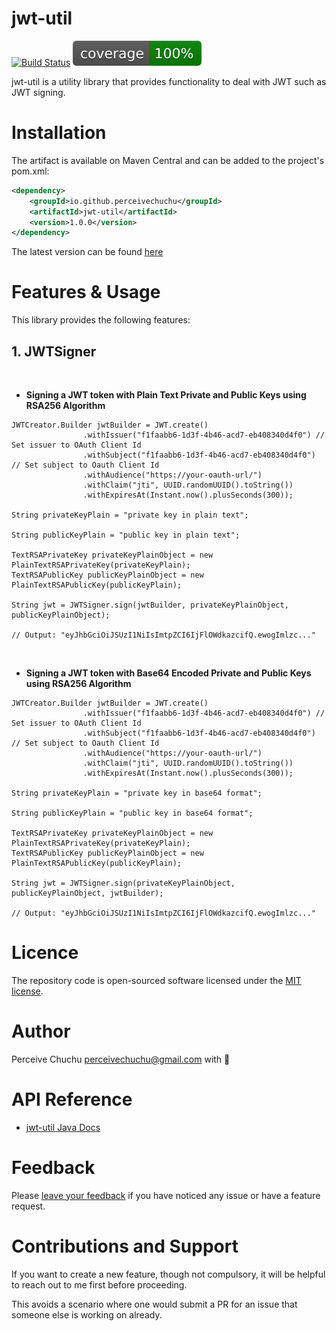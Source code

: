 jwt-util
==============

[![Build Status](https://github.com/perceivechuchu/jwt-util/actions/workflows/maven.yml/badge.svg)](https://github.com/perceivechuchu/jwt-util/actions/workflows/maven.yml)
[![Jacoco Coverage](/.github/badges/jacoco.svg)](/.github/badges/jacoco.svg)

jwt-util is a utility library that provides functionality to deal with JWT such as JWT signing.

Installation
============
The artifact is available on Maven Central and can be added to the project's pom.xml:

```xml
<dependency>
    <groupId>io.github.perceivechuchu</groupId>
    <artifactId>jwt-util</artifactId>
    <version>1.0.0</version>
</dependency>
```

The latest version can be found [here](https://central.sonatype.com/artifact/io.github.perceivechuchu/jwt-util)

Features & Usage
========
This library provides the following features:  

## 1. JWTSigner 
<br />

* **Signing a JWT token with Plain Text Private and Public Keys using RSA256 Algorithm**
```
JWTCreator.Builder jwtBuilder = JWT.create()
                .withIssuer("f1faabb6-1d3f-4b46-acd7-eb408340d4f0") // Set issuer to OAuth Client Id
                .withSubject("f1faabb6-1d3f-4b46-acd7-eb408340d4f0") // Set subject to Oauth Client Id
                .withAudience("https://your-oauth-url/")
                .withClaim("jti", UUID.randomUUID().toString())
                .withExpiresAt(Instant.now().plusSeconds(300));
                
String privateKeyPlain = "private key in plain text";

String publicKeyPlain = "public key in plain text";

TextRSAPrivateKey privateKeyPlainObject = new PlainTextRSAPrivateKey(privateKeyPlain);
TextRSAPublicKey publicKeyPlainObject = new PlainTextRSAPublicKey(publicKeyPlain);

String jwt = JWTSigner.sign(jwtBuilder, privateKeyPlainObject, publicKeyPlainObject);

// Output: "eyJhbGciOiJSUzI1NiIsImtpZCI6IjFlOWdkazcifQ.ewogImlzc..."
```
<br />

* **Signing a JWT token with Base64 Encoded Private and Public Keys using RSA256 Algorithm**
```
JWTCreator.Builder jwtBuilder = JWT.create()
                .withIssuer("f1faabb6-1d3f-4b46-acd7-eb408340d4f0") // Set issuer to OAuth Client Id
                .withSubject("f1faabb6-1d3f-4b46-acd7-eb408340d4f0") // Set subject to Oauth Client Id
                .withAudience("https://your-oauth-url/")
                .withClaim("jti", UUID.randomUUID().toString())
                .withExpiresAt(Instant.now().plusSeconds(300));

String privateKeyPlain = "private key in base64 format";

String publicKeyPlain = "public key in base64 format";

TextRSAPrivateKey privateKeyPlainObject = new PlainTextRSAPrivateKey(privateKeyPlain);
TextRSAPublicKey publicKeyPlainObject = new PlainTextRSAPublicKey(publicKeyPlain);

String jwt = JWTSigner.sign(privateKeyPlainObject, publicKeyPlainObject, jwtBuilder);

// Output: "eyJhbGciOiJSUzI1NiIsImtpZCI6IjFlOWdkazcifQ.ewogImlzc..."
```

Licence
=======
The repository code is open-sourced software licensed under the [MIT license](http://opensource.org/licenses/MIT).

Author
======
Perceive Chuchu [perceivechuchu@gmail.com](mailto:perceivechuchu@gmail.com) with :green_heart:

API Reference
========
* [jwt-util Java Docs](https://javadoc.io/doc/io.github.perceivechuchu/jwt-util/latest/index.html)

Feedback
========
Please [leave your feedback](https://github.com/perceivechuchu/jwt-util/issues) if you have noticed any issue or have a feature request.

Contributions and Support
=========================
If you want to create a new feature, though not compulsory, it will be helpful to reach out to me first before proceeding.

This avoids a scenario where one would submit a PR for an issue that someone else is working on already.
